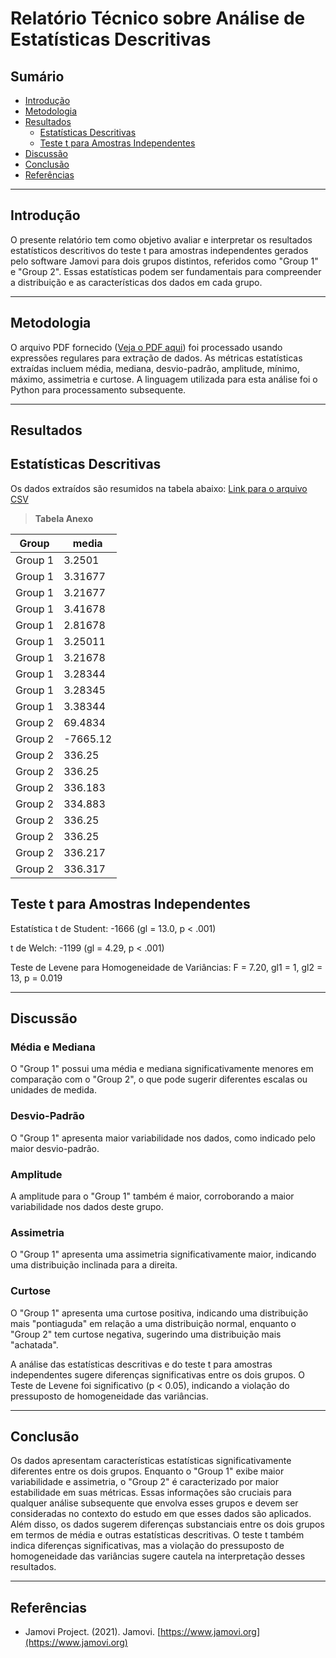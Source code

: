 # Relatório Técnico sobre Análise de Estatísticas Descritivas

## Sumário

- [Introdução](#introdução)
- [Metodologia](#metodologia)
- [Resultados](#resultados)
    - [Estatísticas Descritivas](#estatísticas-descritivas)
    - [Teste t para Amostras Independentes](#teste-t-para-amostras-independentes)
- [Discussão](#discussão)
- [Conclusão](#conclusão)
- [Referências](#referências)

---

## Introdução

O presente relatório tem como objetivo avaliar e interpretar os resultados estatísticos descritivos do teste t para amostras independentes gerados pelo software Jamovi para dois grupos distintos, referidos como "Group 1" e "Group 2". Essas estatísticas podem ser fundamentais para compreender a distribuição e as características dos dados em cada grupo.

---

## Metodologia

O arquivo PDF fornecido ([Veja o PDF aqui](https://github.com/jonathamgg/sarik_validation_graphics/blob/master/c%C3%A1lculo%20estat%C3%ADstico%20com%20jamovi/taxa_resposta/result/media_tr_apt.pdf)) foi processado usando expressões regulares para extração de dados. As métricas estatísticas extraídas incluem média, mediana, desvio-padrão, amplitude, mínimo, máximo, assimetria e curtose. A linguagem utilizada para esta análise foi o Python para processamento subsequente.

---

## Resultados

## Estatísticas Descritivas
Os dados extraídos são resumidos na tabela abaixo:
[Link para o arquivo CSV](https://github.com/jonathamgg/sarik_validation_graphics/blob/master/c%C3%A1lculo%20estat%C3%ADstico%20com%20jamovi/taxa_resposta/result/media_tr_apt.csv)

> **Tabela Anexo**

| Group  | media    |
|--------|----------|
| Group 1| 3.2501   |
| Group 1| 3.31677  |
| Group 1| 3.21677  |
| Group 1| 3.41678  |
| Group 1| 2.81678  |
| Group 1| 3.25011  |
| Group 1| 3.21678  |
| Group 1| 3.28344  |
| Group 1| 3.28345  |
| Group 1| 3.38344  |
| Group 2| 69.4834  |
| Group 2| -7665.12 |
| Group 2| 336.25   |
| Group 2| 336.25   |
| Group 2| 336.183  |
| Group 2| 334.883  |
| Group 2| 336.25   |
| Group 2| 336.25   |
| Group 2| 336.217  |
| Group 2| 336.317  |


## Teste t para Amostras Independentes

Estatística t de Student: -1666 (gl = 13.0, p < .001)

t de Welch: -1199 (gl = 4.29, p < .001)

Teste de Levene para Homogeneidade de Variâncias: F = 7.20, gl1 = 1, gl2 = 13, p = 0.019

---

## Discussão

### Média e Mediana
O "Group 1" possui uma média e mediana significativamente menores em comparação com o "Group 2", o que pode sugerir diferentes escalas ou unidades de medida.

### Desvio-Padrão
O "Group 1" apresenta maior variabilidade nos dados, como indicado pelo maior desvio-padrão.

### Amplitude
A amplitude para o "Group 1" também é maior, corroborando a maior variabilidade nos dados deste grupo.

### Assimetria
O "Group 1" apresenta uma assimetria significativamente maior, indicando uma distribuição inclinada para a direita.

### Curtose
O "Group 1" apresenta uma curtose positiva, indicando uma distribuição mais "pontiaguda" em relação a uma distribuição normal, enquanto o "Group 2" tem curtose negativa, sugerindo uma distribuição mais "achatada".

A análise das estatísticas descritivas e do teste t para amostras independentes sugere diferenças significativas entre os dois grupos. O Teste de Levene foi significativo (p < 0.05), indicando a violação do pressuposto de homogeneidade das variâncias.

---

## Conclusão

Os dados apresentam características estatísticas significativamente diferentes entre os dois grupos. Enquanto o "Group 1" exibe maior variabilidade e assimetria, o "Group 2" é caracterizado por maior estabilidade em suas métricas. Essas informações são cruciais para qualquer análise subsequente que envolva esses grupos e devem ser consideradas no contexto do estudo em que esses dados são aplicados. Além disso, os dados sugerem diferenças substanciais entre os dois grupos em termos de média e outras estatísticas descritivas. O teste t também indica diferenças significativas, mas a violação do pressuposto de homogeneidade das variâncias sugere cautela na interpretação desses resultados.

---

## Referências

- Jamovi Project. (2021). Jamovi. [https://www.jamovi.org](https://www.jamovi.org)
